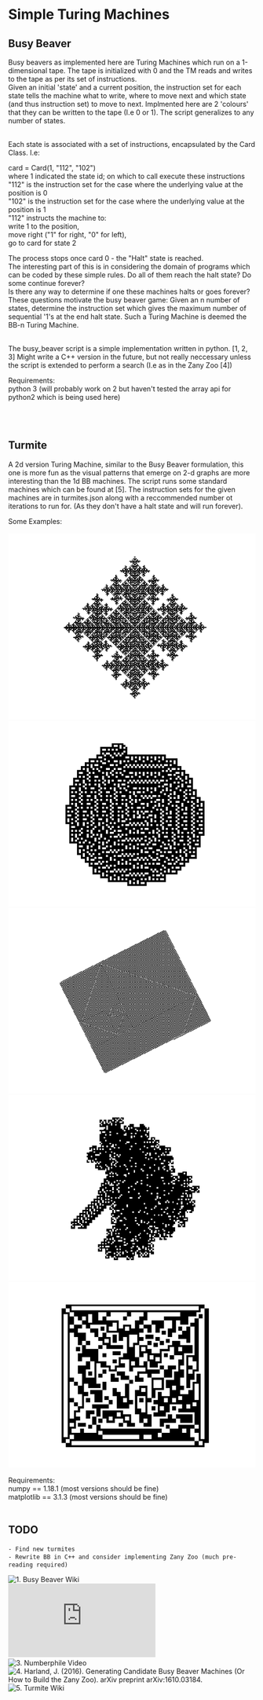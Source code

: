 # Simple Turing Machines

## Busy Beaver
Busy beavers as implemented here are Turing Machines which run on a 1-dimensional tape.
The tape is initialized with 0 and the TM reads and writes to the tape as per its set of instructions.
<br>
Given an initial 'state' and a current position, the instruction set for each state tells the machine 
what to write, where to move next and which state (and thus instruction set) to move to next.
Implmented here are 2 'colours' that they can be written to the tape (I.e 0 or 1).
The script generalizes to any number of states.

<br>
Each state is associated with a set of instructions, encapsulated by the Card Class.
I.e:

card = Card(1, "112", "102")  
where 1 indicated the state id; on which to call execute these instructions  
"112" is the instruction set for the case where the underlying value at the position is 0  
"102" is the instruction set for the case where the underlying value at the position is 1  
"112" instructs the machine to:  
	write 1 to the position,   
	move right ("1" for right, "0" for left),  
	go to card for state 2  

The process stops once card 0 - the "Halt" state is reached.   
The interesting part of this is in considering the domain of programs which can be coded 
by these simple rules. Do all of them reach the halt state? Do some continue forever?  
Is there any way to determine if one these machines halts or goes forever?
<br>
These questions motivate the busy beaver game:
Given an n number of states, determine the instruction set which gives the maximum number of sequential '1's at the end halt state.
Such a Turing Machine is deemed the BB-n  Turing Machine.
<br><br>

The busy_beaver script is a simple implementation written in python. [1, 2, 3]
Might write a C++ version in the future, but not really neccessary unless the script
is extended to perform a search (I.e as in the Zany Zoo [4])

Requirements:  
python 3 (will probably work on 2 but haven't tested the array api for python2 which is being used here)

<br><br>

## Turmite
A 2d version Turing Machine, similar to the Busy Beaver formulation, this one is more fun as the visual patterns
that emerge on 2-d graphs are more interesting than the 1d BB machines.
The script runs some standard machines which can be found at [5].
The instruction sets for the given machines are in turmites.json along with a reccommended number ot iterations to run for. (As they don't have a halt state and will run forever).

Some Examples:  
<br>
![snowflake](/examples/snowflake.png)
![spiral](/examples/spiral.png)
![fractal](/examples/fractal.png)
![highway](/examples/highway.png)
![barcode](/examples/barcode.png)


Requirements:  
numpy == 1.18.1 (most versions should be fine)  
matplotlib == 3.1.3 (most versions should be fine)  
<br>

## TODO
	- Find new turmites  
	- Rewrite BB in C++ and consider implementing Zany Zoo (much pre-reading required)  



![1. Busy Beaver Wiki](https://en.wikipedia.org/wiki/Busy_beaver)  
![2. Aaronson, S. The Busy Beaver Frontier.](https://www.scottaaronson.com/papers/bb.pdf)  
![3. Numberphile Video](https://www.youtube.com/watch?v=CE8UhcyJS0I)  
![4. Harland, J. (2016). Generating Candidate Busy Beaver Machines (Or How to Build the Zany Zoo). arXiv preprint arXiv:1610.03184.](https://arxiv.org/abs/1610.03184)  
![5. Turmite Wiki](https://en.wikipedia.org/wiki/Turmite)  

